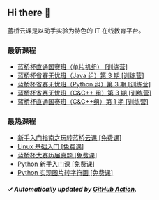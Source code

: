 ## Hi there 👋

蓝桥云课是以动手实验为特色的 IT 在线教育平台。

### 最新课程

<!-- LATEST:START -->
- [蓝桥杯直通国赛班（单片机组） [训练营]](https://www.lanqiao.cn/courses/24680/)
- [蓝桥杯省赛无忧班（Java 组）第 3 期 [训练营]](https://www.lanqiao.cn/courses/21958/)
- [蓝桥杯省赛无忧班（Python 组）第 3 期 [训练营]](https://www.lanqiao.cn/courses/21962/)
- [蓝桥杯省赛无忧班（C&amp;C++ 组）第 3 期 [训练营]](https://www.lanqiao.cn/courses/21967/)
- [蓝桥杯直通国赛班（C&amp;C++组）第 1 期 [训练营]](https://www.lanqiao.cn/courses/23268/)
<!-- LATEST:END -->

### 最热课程

<!-- HOTEST:START -->
- [新手入门指南之玩转蓝桥云课 [免费课]](https://www.lanqiao.cn/courses/63/)
- [Linux 基础入门 [免费课]](https://www.lanqiao.cn/courses/1/)
- [蓝桥杯大赛历届真题 [免费课]](https://www.lanqiao.cn/courses/2786/)
- [Python 新手入门课 [免费课]](https://www.lanqiao.cn/courses/1330/)
- [Python 实现图片转字符画 [免费课]](https://www.lanqiao.cn/courses/370/)
<!-- HOTEST:END -->

##### ✓ Automatically updated by [GitHub Action](https://github.com/lanqiao-courses/.github/actions/workflows/update.yml).

